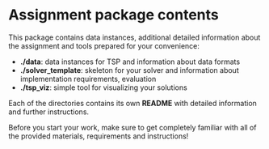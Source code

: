 # Assignment package contents

This package contains data instances, additional detailed information about the assignment and tools prepared for your convenience:

 * __./data__: data instances for TSP and information about data formats
 * __./solver_template__: skeleton for your solver and information about implementation requirements, evaluation
 * __./tsp_viz__: simple tool for visualizing your solutions

Each of the directories contains its own __README__ with detailed information and further instructions.

Before you start your work, make sure to get completely familiar with all of the provided materials, requirements and instructions!
